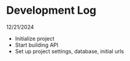 # Development Log

12/21/2024
- Initialize project
- Start building API
- Set up project settings, database, initial urls

